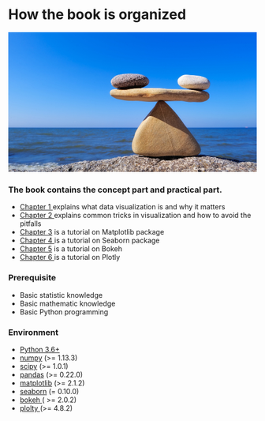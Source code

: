 # How the book is organized

![](../.gitbook/assets/hormonalbalance.jpg)

### **The book contains the concept part and practical part.**

* [Chapter 1 ](../part-1-introduction-of-data-visualisation/)explains what data visualization is and why it matters
* [Chapter 2 ](../tricks-in-visualisation/)explains common tricks in visualization and how to avoid the pitfalls
* [Chapter 3](../matplotlib/) is a tutorial on Matplotlib package
* [Chapter 4 ](../seaborn/)is a tutorial on Seaborn package
* [Chapter 5](../bokeh/) is a tutorial on Bokeh
* [Chapter 6 ](../plotly/)is a tutorial on Plotly

### Prerequisite

* Basic statistic knowledge
* Basic mathematic knowledge
* Basic Python programming 

### Environment

* [Python 3.6+](https://www.python.org/downloads/)
* [numpy](https://numpy.org/) \(&gt;= 1.13.3\)
* [scipy](https://www.scipy.org/) \(&gt;= 1.0.1\)
* [pandas](https://pandas.pydata.org/) \(&gt;= 0.22.0\)
* [matplotlib](https://matplotlib.org/) \(&gt;= 2.1.2\)
* [seaborn](https://seaborn.pydata.org/) \(= 0.10.0\)
* [bokeh ](https://docs.bokeh.org/en/latest/docs/installation.html)\( &gt;= 2.0.2\)
* [plolty ](https://pypi.org/project/plotly/)\(&gt;=  4.8.2\)



